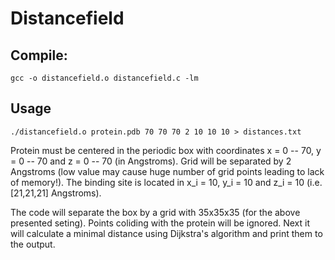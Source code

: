 # Distancefield

## Compile:
`gcc -o distancefield.o distancefield.c -lm`

## Usage
`./distancefield.o protein.pdb 70 70 70 2 10 10 10 > distances.txt`

Protein must be centered in the periodic box with coordinates x = 0 -- 70, y = 0 -- 70 and z = 0 -- 70 (in Angstroms).
Grid will be separated by 2 Angstroms (low value may cause huge number of grid points leading to lack of memory!).
The binding site is located in x_i = 10, y_i = 10 and z_i = 10 (i.e. [21,21,21] Angstroms).

The code will separate the box by a grid with 35x35x35 (for the above presented seting). Points coliding with the protein will
be ignored. Next it will calculate a minimal distance using Dijkstra's algorithm and print them to the output.

